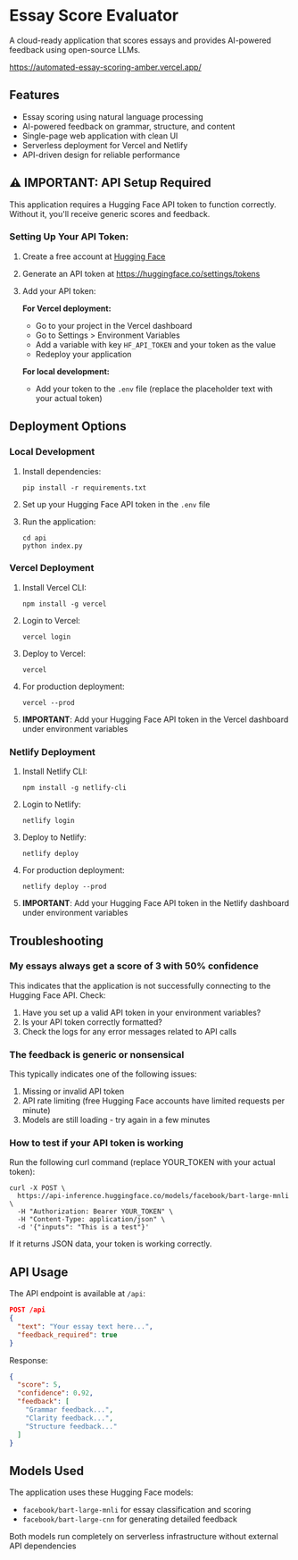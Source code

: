 # Essay Score Evaluator

A cloud-ready application that scores essays and provides AI-powered feedback using open-source LLMs.

https://automated-essay-scoring-amber.vercel.app/

## Features

- Essay scoring using natural language processing
- AI-powered feedback on grammar, structure, and content
- Single-page web application with clean UI
- Serverless deployment for Vercel and Netlify
- API-driven design for reliable performance

## ⚠️ IMPORTANT: API Setup Required

This application requires a Hugging Face API token to function correctly. Without it, you'll receive generic scores and feedback.

### Setting Up Your API Token:

1. Create a free account at [Hugging Face](https://huggingface.co/join)
2. Generate an API token at https://huggingface.co/settings/tokens
3. Add your API token:
   
   **For Vercel deployment:**
   - Go to your project in the Vercel dashboard
   - Go to Settings > Environment Variables
   - Add a variable with key `HF_API_TOKEN` and your token as the value
   - Redeploy your application

   **For local development:**
   - Add your token to the `.env` file (replace the placeholder text with your actual token)

## Deployment Options

### Local Development

1. Install dependencies:
   ```
   pip install -r requirements.txt
   ```

2. Set up your Hugging Face API token in the `.env` file

3. Run the application:
   ```
   cd api
   python index.py
   ```

### Vercel Deployment

1. Install Vercel CLI:
   ```
   npm install -g vercel
   ```

2. Login to Vercel:
   ```
   vercel login
   ```

3. Deploy to Vercel:
   ```
   vercel
   ```

4. For production deployment:
   ```
   vercel --prod
   ```

5. **IMPORTANT**: Add your Hugging Face API token in the Vercel dashboard under environment variables

### Netlify Deployment

1. Install Netlify CLI:
   ```
   npm install -g netlify-cli
   ```

2. Login to Netlify:
   ```
   netlify login
   ```

3. Deploy to Netlify:
   ```
   netlify deploy
   ```

4. For production deployment:
   ```
   netlify deploy --prod
   ```

5. **IMPORTANT**: Add your Hugging Face API token in the Netlify dashboard under environment variables

## Troubleshooting

### My essays always get a score of 3 with 50% confidence

This indicates that the application is not successfully connecting to the Hugging Face API. Check:
1. Have you set up a valid API token in your environment variables?
2. Is your API token correctly formatted?
3. Check the logs for any error messages related to API calls

### The feedback is generic or nonsensical

This typically indicates one of the following issues:
1. Missing or invalid API token
2. API rate limiting (free Hugging Face accounts have limited requests per minute)
3. Models are still loading - try again in a few minutes

### How to test if your API token is working

Run the following curl command (replace YOUR_TOKEN with your actual token):

```
curl -X POST \
  https://api-inference.huggingface.co/models/facebook/bart-large-mnli \
  -H "Authorization: Bearer YOUR_TOKEN" \
  -H "Content-Type: application/json" \
  -d '{"inputs": "This is a test"}'
```

If it returns JSON data, your token is working correctly.

## API Usage

The API endpoint is available at `/api`:

```json
POST /api
{
  "text": "Your essay text here...",
  "feedback_required": true
}
```

Response:
```json
{
  "score": 5,
  "confidence": 0.92,
  "feedback": [
    "Grammar feedback...",
    "Clarity feedback...",
    "Structure feedback..."
  ]
}
```

## Models Used

The application uses these Hugging Face models:
- `facebook/bart-large-mnli` for essay classification and scoring
- `facebook/bart-large-cnn` for generating detailed feedback

Both models run completely on serverless infrastructure without external API dependencies 
